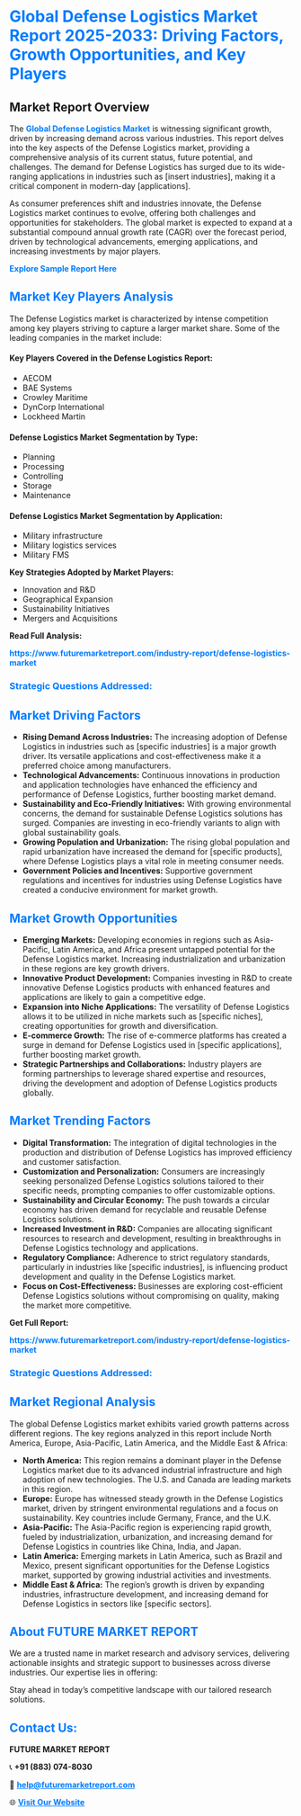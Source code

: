 <h1 style="color: #007BFF;">Global Defense Logistics Market Report 2025-2033: Driving Factors, Growth Opportunities, and Key Players</h1>

<section id="overview">
<h2>Market Report Overview</h2>
<p>The <a href="https://www.futuremarketreport.com/industry-report/defense-logistics-market" style="color: #007BFF; text-decoration: none;"><strong>Global Defense Logistics Market</strong></a> is witnessing significant growth, driven by increasing demand across various industries. This report delves into the key aspects of the Defense Logistics market, providing a comprehensive analysis of its current status, future potential, and challenges. The demand for Defense Logistics has surged due to its wide-ranging applications in industries such as [insert industries], making it a critical component in modern-day [applications].</p>
<p>As consumer preferences shift and industries innovate, the Defense Logistics market continues to evolve, offering both challenges and opportunities for stakeholders. The global market is expected to expand at a substantial compound annual growth rate (CAGR) over the forecast period, driven by technological advancements, emerging applications, and increasing investments by major players.</p>
</section>

<section id="overview">
<p><a href="https://www.futuremarketreport.com/request-sample/reportId=56681" style="color: #007BFF; text-decoration: none;"><strong>Explore Sample Report Here</strong></a></p>
</section>

<section id="key-players">
<h2 style="color: #007BFF;">Market Key Players Analysis</h2>
<p>The Defense Logistics market is characterized by intense competition among key players striving to capture a larger market share. Some of the leading companies in the market include:</p>
<h4>Key Players Covered in the Defense Logistics Report:</h4>
<ul><li>AECOM</li><li>BAE Systems</li><li>Crowley Maritime</li><li>DynCorp International</li><li>Lockheed Martin</li></ul>
<h4>Defense Logistics Market Segmentation by Type:</h4>
<ul><li>Planning</li><li>Processing</li><li>Controlling</li><li>Storage</li><li>Maintenance</li></ul>

<h4>Defense Logistics Market Segmentation by Application:</h4>
<ul><li>Military infrastructure</li><li>Military logistics services</li><li>Military FMS</li></ul>
<p><strong>Key Strategies Adopted by Market Players:</strong></p>
<ul>
<li>Innovation and R&D</li>
<li>Geographical Expansion</li>
<li>Sustainability Initiatives</li>
<li>Mergers and Acquisitions</li>
</ul>
</section>

<section>
<p><strong>Read Full Analysis: </strong></p><a href="https://www.futuremarketreport.com/industry-report/defense-logistics-market" style="color: #007BFF; text-decoration: none;"><strong>https://www.futuremarketreport.com/industry-report/defense-logistics-market</strong></a>
<h3 style="color: #007BFF;">Strategic Questions Addressed:</h3>
</section>

<section id="driving-factors">
<h2 style="color: #007BFF;">Market Driving Factors</h2>
<ul>
<li><strong>Rising Demand Across Industries:</strong> The increasing adoption of Defense Logistics in industries such as [specific industries] is a major growth driver. Its versatile applications and cost-effectiveness make it a preferred choice among manufacturers.</li>
<li><strong>Technological Advancements:</strong> Continuous innovations in production and application technologies have enhanced the efficiency and performance of Defense Logistics, further boosting market demand.</li>
<li><strong>Sustainability and Eco-Friendly Initiatives:</strong> With growing environmental concerns, the demand for sustainable Defense Logistics solutions has surged. Companies are investing in eco-friendly variants to align with global sustainability goals.</li>
<li><strong>Growing Population and Urbanization:</strong> The rising global population and rapid urbanization have increased the demand for [specific products], where Defense Logistics plays a vital role in meeting consumer needs.</li>
<li><strong>Government Policies and Incentives:</strong> Supportive government regulations and incentives for industries using Defense Logistics have created a conducive environment for market growth.</li>
</ul>
</section>

<section id="growth-opportunities">
<h2 style="color: #007BFF;">Market Growth Opportunities</h2>
<ul>
<li><strong>Emerging Markets:</strong> Developing economies in regions such as Asia-Pacific, Latin America, and Africa present untapped potential for the Defense Logistics market. Increasing industrialization and urbanization in these regions are key growth drivers.</li>
<li><strong>Innovative Product Development:</strong> Companies investing in R&D to create innovative Defense Logistics products with enhanced features and applications are likely to gain a competitive edge.</li>
<li><strong>Expansion into Niche Applications:</strong> The versatility of Defense Logistics allows it to be utilized in niche markets such as [specific niches], creating opportunities for growth and diversification.</li>
<li><strong>E-commerce Growth:</strong> The rise of e-commerce platforms has created a surge in demand for Defense Logistics used in [specific applications], further boosting market growth.</li>
<li><strong>Strategic Partnerships and Collaborations:</strong> Industry players are forming partnerships to leverage shared expertise and resources, driving the development and adoption of Defense Logistics products globally.</li>
</ul>
</section>

<section id="trending-factors">
<h2 style="color: #007BFF;">Market Trending Factors</h2>
<ul>
<li><strong>Digital Transformation:</strong> The integration of digital technologies in the production and distribution of Defense Logistics has improved efficiency and customer satisfaction.</li>
<li><strong>Customization and Personalization:</strong> Consumers are increasingly seeking personalized Defense Logistics solutions tailored to their specific needs, prompting companies to offer customizable options.</li>
<li><strong>Sustainability and Circular Economy:</strong> The push towards a circular economy has driven demand for recyclable and reusable Defense Logistics solutions.</li>
<li><strong>Increased Investment in R&D:</strong> Companies are allocating significant resources to research and development, resulting in breakthroughs in Defense Logistics technology and applications.</li>
<li><strong>Regulatory Compliance:</strong> Adherence to strict regulatory standards, particularly in industries like [specific industries], is influencing product development and quality in the Defense Logistics market.</li>
<li><strong>Focus on Cost-Effectiveness:</strong> Businesses are exploring cost-efficient Defense Logistics solutions without compromising on quality, making the market more competitive.</li>
</ul>
</section>

<section>
<p><strong>Get Full Report: </strong></p><a href="https://www.futuremarketreport.com/industry-report/defense-logistics-market" style="color: #007BFF; text-decoration: none;"><strong>https://www.futuremarketreport.com/industry-report/defense-logistics-market</strong></a>
<h3 style="color: #007BFF;">Strategic Questions Addressed:</h3>
</section>


<section id="regional-analysis">
<h2 style="color: #007BFF;">Market Regional Analysis</h2>
<p>The global Defense Logistics market exhibits varied growth patterns across different regions. The key regions analyzed in this report include North America, Europe, Asia-Pacific, Latin America, and the Middle East & Africa:</p>
<ul>
<li><strong>North America:</strong> This region remains a dominant player in the Defense Logistics market due to its advanced industrial infrastructure and high adoption of new technologies. The U.S. and Canada are leading markets in this region.</li>
<li><strong>Europe:</strong> Europe has witnessed steady growth in the Defense Logistics market, driven by stringent environmental regulations and a focus on sustainability. Key countries include Germany, France, and the U.K.</li>
<li><strong>Asia-Pacific:</strong> The Asia-Pacific region is experiencing rapid growth, fueled by industrialization, urbanization, and increasing demand for Defense Logistics in countries like China, India, and Japan.</li>
<li><strong>Latin America:</strong> Emerging markets in Latin America, such as Brazil and Mexico, present significant opportunities for the Defense Logistics market, supported by growing industrial activities and investments.</li>
<li><strong>Middle East & Africa:</strong> The region’s growth is driven by expanding industries, infrastructure development, and increasing demand for Defense Logistics in sectors like [specific sectors].</li>
</ul>
</section>

<footer>
<h2 style="color: #007BFF;">About FUTURE MARKET REPORT</h2>
<p>We are a trusted name in market research and advisory services, delivering actionable insights and strategic support to businesses across diverse industries. Our expertise lies in offering:</p>

<p>Stay ahead in today’s competitive landscape with our tailored research solutions.</p>

<h2 style="color: #007BFF;">Contact Us:</h2>
<p><strong>FUTURE MARKET REPORT</strong></p>
<p>📞 <strong>+91 (883) 074-8030</strong></p>
<p>📧 <strong><a href="mailto:help@futuremarketreport.com" style="color: #007BFF;">help@futuremarketreport.com</a></strong></p>
<p>🌐 <strong><a href="https://www.futuremarketreport.com/" style="color: #007BFF;">Visit Our Website</a></strong></p>
</footer>